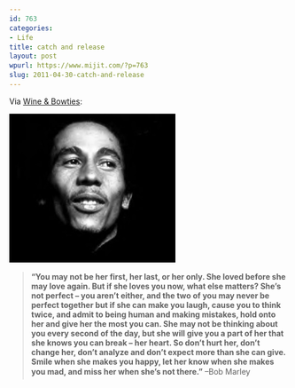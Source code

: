 ```yaml
---
id: 763
categories:
- Life
title: catch and release
layout: post
wpurl: https://www.mijit.com/?p=763
slug: 2011-04-30-catch-and-release
---
```

Via <a href="https://www.wineandbowties.com/life/bob-marley-on-how-to-love-a-woman/">Wine & Bowties</a>:

<a href="/images/2011/04/Bob+Marley+bobmarley1.jpeg"><img src="/images/2011/04/Bob+Marley+bobmarley1-300x268.jpg" alt="" title="Bob+Marley+bobmarley1" width="300" height="268" class="alignnone size-medium wp-image-764" /></a>

<blockquote><strong>“You may not be her first, her last, or her only. She loved before she may love again. But if she loves you now, what else matters? She’s not perfect – you aren’t either, and the two of you may never be perfect together but if she can make you laugh, cause you to think twice, and admit to being human and making mistakes, hold onto her and give her the most you can. She may not be thinking about you every second of the day, but she will give you a part of her that she knows you can break – her heart. So don’t hurt her, don’t change her, don’t analyze and don’t expect more than she can give. Smile when she makes you happy, let her know when she makes you mad, and miss her when she’s not there.”</strong>
–Bob Marley
</blockquote>
